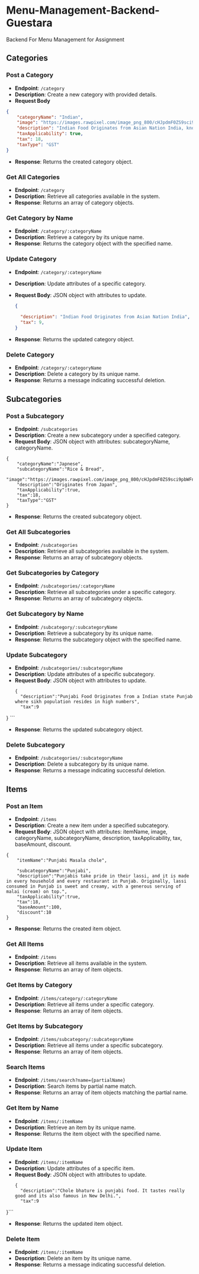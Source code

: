 # Menu-Management-Backend-Guestara
Backend For Menu Management for Assignment


## Categories

### Post a Category

- **Endpoint**: `/category`
- **Description**: Create a new category with provided details.
- **Request Body**
```json Object
{
    "categoryName": "Indian",
    "image": "https://images.rawpixel.com/image_png_800/cHJpdmF0ZS9sci9pbWFnZXMvd2Vic2l0ZS8yMDIzLTExL3Jhd3BpeGVsb2ZmaWNlMTVfaW5kaWFuX2Zvb2Rfb25fd2hpdGVfYmFja2dyb3VuZC1fZTNiYmIxYWItYTlkOS00OTRhLWFmZGYtYjBmZjYyZDcxNTUzLnBuZw.png",
    "description": "Indian Food Originates from Asian Nation India, known for its diverse culture",
    "taxApplicability": true,
    "tax": 18,
    "taxType": "GST"
}
```
- **Response**: Returns the created category object.

### Get All Categories

- **Endpoint**: `/category`
- **Description**: Retrieve all categories available in the system.
- **Response**: Returns an array of category objects.

### Get Category by Name

- **Endpoint**: `/category/:categoryName`
- **Description**: Retrieve a category by its unique name.
- **Response**: Returns the category object with the specified name.

### Update Category

- **Endpoint**: `/category/:categoryName`
- **Description**: Update attributes of a specific category.
- **Request Body**: JSON object with attributes to update.
  ``` Json Object
  {
    
    "description": "Indian Food Originates from Asian Nation India",
    "tax": 9,
  }
  ```

- **Response**: Returns the updated category object.

### Delete Category

- **Endpoint**: `/category/:categoryName`
- **Description**: Delete a category by its unique name.
- **Response**: Returns a message indicating successful deletion.

## Subcategories

### Post a Subcategory

- **Endpoint**: `/subcategories`
- **Description**: Create a new subcategory under a specified category.
- **Request Body**: JSON object with attributes: subcategoryName, categoryName.
```
{
    "categoryName":"Japnese",
    "subcategoryName":"Rice & Bread",
     "image":"https://images.rawpixel.com/image_png_800/cHJpdmF0ZS9sci9pbWFnZXMvd2Vic2l0ZS8yMDIzLTExL3Jhd3BpeGVsb2ZmaWNlMTVfaW5kaWFuX2Zvb2Rfb25fd2hpdGVfYmFja2dyb3VuZC1fZTNiYmIxYWItYTlkOS00OTRhLWFmZGYtYjBmZjYyZDcxNTUzLnBuZw.png",
    "description":"Originates from Japan",
    "taxApplicability":true,
    "tax":18,
    "taxType":"GST"
}
```
- **Response**: Returns the created subcategory object.

### Get All Subcategories

- **Endpoint**: `/subcategories`
- **Description**: Retrieve all subcategories available in the system.
- **Response**: Returns an array of subcategory objects.

### Get Subcategories by Category

- **Endpoint**: `/subcategories/:categoryName`
- **Description**: Retrieve all subcategories under a specific category.
- **Response**: Returns an array of subcategory objects.

### Get Subcategory by Name

- **Endpoint**: `/subcategory/:subcategoryName`
- **Description**: Retrieve a subcategory by its unique name.
- **Response**: Returns the subcategory object with the specified name.

### Update Subcategory

- **Endpoint**: `/subcategories/:subcategoryName`
- **Description**: Update attributes of a specific subcategory.
- **Request Body**: JSON object with attributes to update.
  ```
  {
    "description":"Punjabi Food Originates from a Indian state Punjab where sikh population resides in high numbers",
    "tax":9
} ```

- **Response**: Returns the updated subcategory object.

### Delete Subcategory

- **Endpoint**: `/subcategories/:subcategoryName`
- **Description**: Delete a subcategory by its unique name.
- **Response**: Returns a message indicating successful deletion.

## Items

### Post an Item

- **Endpoint**: `/items`
- **Description**: Create a new item under a specified subcategory.
- **Request Body**: JSON object with attributes: itemName, image, categoryName, subcategoryName, description, taxApplicability, tax, baseAmount, discount.
```
{
    "itemName":"Punjabi Masala chole",
    
    "subcategoryName":"Punjabi",
    "description":"Punjabis take pride in their lassi, and it is made in every household and every restaurant in Punjab. Originally, lassi consumed in Punjab is sweet and creamy, with a generous serving of malai (cream) on top.",
    "taxApplicability":true,
    "tax":18,
    "baseAmount":100,
    "discount":10
}
```
- **Response**: Returns the created item object.

### Get All Items

- **Endpoint**: `/items`
- **Description**: Retrieve all items available in the system.
- **Response**: Returns an array of item objects.

### Get Items by Category

- **Endpoint**: `/items/category/:categoryName`
- **Description**: Retrieve all items under a specific category.
- **Response**: Returns an array of item objects.

### Get Items by Subcategory

- **Endpoint**: `/items/subcategory/:subcategoryName`
- **Description**: Retrieve all items under a specific subcategory.
- **Response**: Returns an array of item objects.

### Search Items

- **Endpoint**: `/items/search?name={partialName}`
- **Description**: Search items by partial name match.
- **Response**: Returns an array of item objects matching the partial name.

### Get Item by Name

- **Endpoint**: `/items/:itemName`
- **Description**: Retrieve an item by its unique name.
- **Response**: Returns the item object with the specified name.

### Update Item

- **Endpoint**: `/items/:itemName`
- **Description**: Update attributes of a specific item.
- **Request Body**: JSON object with attributes to update.
  ```
  {
    "description":"Chole bhature is punjabi food. It tastes really good and its also famous in New Delhi.",
    "tax":9
}```

- **Response**: Returns the updated item object.

### Delete Item

- **Endpoint**: `/items/:itemName`
- **Description**: Delete an item by its unique name.
- **Response**: Returns a message indicating successful deletion.

